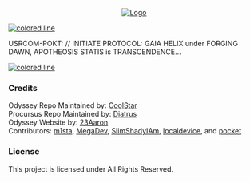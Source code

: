<center>
  <a href="#"><img src="https://imgur.com/a/L4qvaTH#MdXXbrG" alt="Logo"></a>
</center>

<a href="#"><img src="https://i.imgur.com/y4oV9VV.png" alt="colored line"></a>

USRCOM-POKT: // INITIATE PROTOCOL: GAIA HELIX under FORGING DAWN, APOTHEOSIS STATIS is TRANSCENDENCE...</br>

<a href="#credits"><img src="https://i.imgur.com/y4oV9VV.png" alt="colored line"></a>

### Credits
Odyssey Repo Maintained by: [CoolStar](https://github.com/coolstar)<br/>
Procursus Repo Maintained by: [Diatrus](https://github.com/Diatrus)<br/>
Odyssey Website by: [23Aaron](https://github.com/23Aaron)<br/>
Contributors: [m1sta](https://github.com/m1stadev), [MegaDev](https://github.com/MegaDevIOS), [SlimShadyIAm](https://github.com/SlimShadyIAm), [localdevice](https://github.com/localdevice), and [pocket](https://github.com/pocketinfinity)

### License
This project is licensed under All Rights Reserved.
